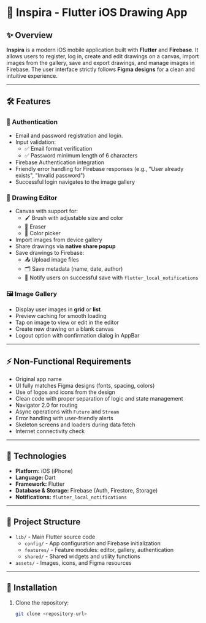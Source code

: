 # 🎨 Inspira - Flutter iOS Drawing App

## ✨ Overview

**Inspira** is a modern iOS mobile application built with **Flutter** and **Firebase**. It allows users to register, log in, create and edit drawings on a canvas, import images from the gallery, save and export drawings, and manage images in Firebase. The user interface strictly follows **Figma designs** for a clean and intuitive experience.

---

## 🛠 Features

### 🔑 Authentication
- Email and password registration and login.
- Input validation:
  - ✅ Email format verification
  - ✅ Password minimum length of 6 characters
- Firebase Authentication integration
- Friendly error handling for Firebase responses (e.g., "User already exists", "Invalid password")
- Successful login navigates to the image gallery

### 🎨 Drawing Editor
- Canvas with support for:
  - 🖌 Brush with adjustable size and color
  - 🧹 Eraser
  - 🎨 Color picker
- Import images from device gallery
- Share drawings via **native share popup**
- Save drawings to Firebase:
  - 📤 Upload image files
  - 🗂 Save metadata (name, date, author)
  - 🔔 Notify users on successful save with `flutter_local_notifications`

### 🖼 Image Gallery
- Display user images in **grid** or **list**
- Preview caching for smooth loading
- Tap on image to view or edit in the editor
- Create new drawing on a blank canvas
- Logout option with confirmation dialog in AppBar

---

## ⚡ Non-Functional Requirements
- Original app name
- UI fully matches Figma designs (fonts, spacing, colors)
- Use of logos and icons from the design
- Clean code with proper separation of logic and state management
- Navigator 2.0 for routing
- Async operations with `Future` and `Stream`
- Error handling with user-friendly alerts
- Skeleton screens and loaders during data fetch
- Internet connectivity check

---

## 🧰 Technologies
- **Platform:** iOS (iPhone)  
- **Language:** Dart  
- **Framework:** Flutter  
- **Database & Storage:** Firebase (Auth, Firestore, Storage)  
- **Notifications:** `flutter_local_notifications`

---

## 📂 Project Structure
- `lib/` - Main Flutter source code
  - `config/` - App configuration and Firebase initialization
  - `features/` - Feature modules: editor, gallery, authentication
  - `shared/` - Shared widgets and utility functions
- `assets/` - Images, icons, and Figma resources

---

## 🚀 Installation
1. Clone the repository:
   ```bash
   git clone <repository-url>
